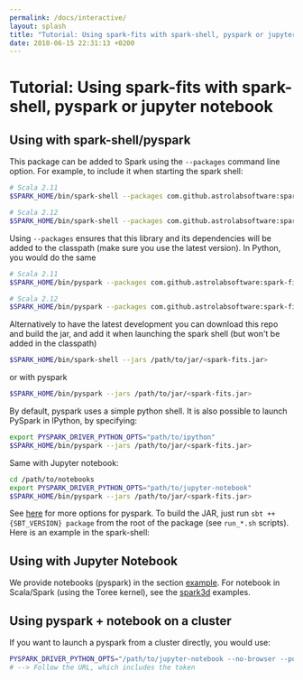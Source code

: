 ```yaml
---
permalink: /docs/interactive/
layout: splash
title: "Tutorial: Using spark-fits with spark-shell, pyspark or jupyter notebook"
date: 2018-06-15 22:31:13 +0200
---
```


# Tutorial: Using spark-fits with spark-shell, pyspark or jupyter notebook

## Using with spark-shell/pyspark

This package can be added to Spark using the `--packages` command line
option. For example, to include it when starting the spark shell:

```bash
# Scala 2.11
$SPARK_HOME/bin/spark-shell --packages com.github.astrolabsoftware:spark-fits_2.11:0.8.4

# Scala 2.12
$SPARK_HOME/bin/spark-shell --packages com.github.astrolabsoftware:spark-fits_2.12:0.8.4
```

Using `--packages` ensures that this library and its dependencies will
be added to the classpath (make sure you use the latest version). In Python, you would do the same

```bash
# Scala 2.11
$SPARK_HOME/bin/pyspark --packages com.github.astrolabsoftware:spark-fits_2.11:0.8.4

# Scala 2.12
$SPARK_HOME/bin/pyspark --packages com.github.astrolabsoftware:spark-fits_2.12:0.8.4
```

Alternatively to have the latest development you can download this repo
and build the jar, and add it when launching the spark shell (but won't
be added in the classpath)

```bash
$SPARK_HOME/bin/spark-shell --jars /path/to/jar/<spark-fits.jar>
```

or with pyspark

```bash
$SPARK_HOME/bin/pyspark --jars /path/to/jar/<spark-fits.jar>
```
By default, pyspark uses a simple python shell. It is also possible to
launch PySpark in IPython, by specifying:

```bash
export PYSPARK_DRIVER_PYTHON_OPTS="path/to/ipython"
$SPARK_HOME/bin/pyspark --jars /path/to/jar/<spark-fits.jar>
```
Same with Jupyter notebook:

```bash
cd /path/to/notebooks
export PYSPARK_DRIVER_PYTHON_OPTS="path/to/jupyter-notebook"
$SPARK_HOME/bin/pyspark --jars /path/to/jar/<spark-fits.jar>
```
See
[here](https://spark.apache.org/docs/0.9.0/python-programming-guide.html)
for more options for pyspark. To build the JAR, just run
`sbt ++{SBT_VERSION} package` from the root of the package (see
`run_*.sh` scripts). Here is an example in the spark-shell:

## Using with Jupyter Notebook

We provide notebooks (pyspark) in the section [example](https://github.com/astrolabsoftware/spark-fits/tree/master/examples/jupyter).
For notebook in Scala/Spark (using the Toree kernel), see the [spark3d](https://github.com/astrolabsoftware/spark3D/tree/master/examples/jupyter) examples.

## Using pyspark + notebook on a cluster

If you want to launch a pyspark from a cluster directly, you would use:

```bash
PYSPARK_DRIVER_PYTHON_OPTS="/path/to/jupyter-notebook --no-browser --port=7777" pyspark <...>
# --> Follow the URL, which includes the token
```

